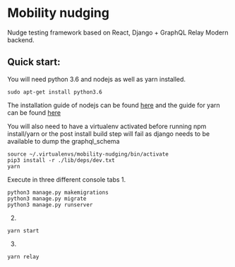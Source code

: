 # Mobility nudging
Nudge testing framework based on React, Django + GraphQL Relay Modern backend.

## Quick start:
You will need python 3.6 and nodejs as well as yarn installed.
```
sudo apt-get install python3.6
```
The installation guide of nodejs can be found [here](https://docs.npmjs.com/getting-started/installing-node) and the guide for yarn can be found [here](https://yarnpkg.com/en/)

You will also need to have a virtualenv activated before running npm install/yarn or the post install build step will fail as django needs to be available to dump the graphql_schema

```
source ~/.virtualenvs/mobility-nudging/bin/activate
pip3 install -r ./lib/deps/dev.txt
yarn
```

Execute in three different console tabs
1.
```
python3 manage.py makemigrations
python3 manage.py migrate
python3 manage.py runserver
```

2.
```
yarn start
```

3.
```
yarn relay
```

